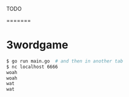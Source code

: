 TODO

=======
# 3wordgame

```sh
$ go run main.go  # and then in another tab
$ nc localhost 6666
woah
woah
wat
wat
```
